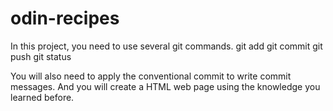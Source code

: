 # odin-recipes
In this project, you need to use several git commands.
git add
git commit
git push
git status

You will also need to apply the conventional commit to write commit messages.
And you will create a HTML web page using the knowledge you learned before.
